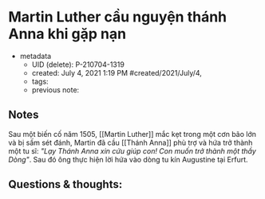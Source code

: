 # Martin Luther cầu nguyện thánh Anna khi gặp nạn

- metadata
	- UID (delete): P-210704-1319
	- created: July 4, 2021 1:19 PM #created/2021/July/4,
	- tags:
	- previous note:

## Notes
Sau một biến cố năm 1505, [[Martin Luther]] mắc kẹt trong một cơn bão lớn và bị sấm sét đánh, Martin đã cầu [[Thánh Anna]] phù trợ và hứa trở thành một tu sĩ: *"Lạy Thánh Anna xin cứu giúp con! Con muốn trở thành một thầy Dòng"*. Sau đó ông thực hiện lời hứa vào dòng tu kín Augustine tại Erfurt.

## Questions & thoughts:

